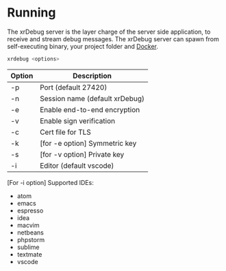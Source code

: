 # Running

The xrDebug server is the layer charge of the server side application, to receive and stream debug messages. The xrDebug server can spawn from self-executing binary, your project folder and [Docker](docker.md).

```sh
xrdebug <options>
```

| Option | Description                    |
| ------ | ------------------------------ |
| -p     | Port (default 27420)           |
| -n     | Session name (default xrDebug) |
| -e     | Enable end-to-end encryption   |
| -v     | Enable sign verification       |
| -c     | Cert file for TLS              |
| -k     | [for -e option] Symmetric key  |
| -s     | [for -v option] Private key    |
| -i     | Editor (default vscode)        |

[For -i option] Supported IDEs:

* atom
* emacs
* espresso
* idea
* macvim
* netbeans
* phpstorm
* sublime
* textmate
* vscode
